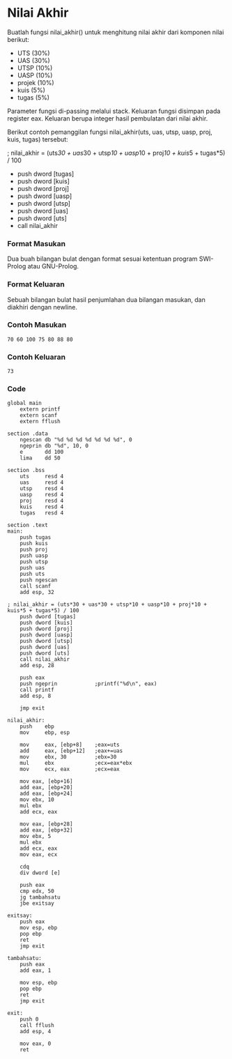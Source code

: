 # Nilai Akhir

Buatlah fungsi nilai_akhir() untuk menghitung nilai akhir dari komponen nilai berikut:

- UTS (30%)
- UAS (30%)
- UTSP (10%)
- UASP (10%)
- projek (10%)
- kuis (5%)
- tugas (5%)

Parameter fungsi di-passing melalui stack. Keluaran fungsi disimpan pada register eax. Keluaran berupa integer hasil pembulatan dari nilai akhir.

Berikut contoh pemanggilan fungsi nilai_akhir(uts, uas, utsp, uasp, proj, kuis, tugas) tersebut:

; nilai_akhir = (uts*30 + uas*30 + utsp*10 + uasp*10 + proj*10 + kuis*5 + tugas*5) / 100

- push dword [tugas]
- push dword [kuis]
- push dword [proj]
- push dword [uasp]
- push dword [utsp]
- push dword [uas]
- push dword [uts]
- call nilai_akhir

### Format Masukan
Dua buah bilangan bulat dengan format sesuai ketentuan program SWI-Prolog atau GNU-Prolog.

### Format Keluaran
Sebuah bilangan bulat hasil penjumlahan dua bilangan masukan, dan diakhiri dengan newline.

### Contoh Masukan
```
70 60 100 75 80 88 80
```
### Contoh Keluaran
```
73
```
### Code
```
global main
    extern printf
    extern scanf
    extern fflush
 
section .data
    ngescan db "%d %d %d %d %d %d %d", 0
    ngeprin db "%d", 10, 0
    e       dd 100
    lima    dd 50
 
section .bss
    uts     resd 4
    uas     resd 4
    utsp    resd 4
    uasp    resd 4
    proj    resd 4
    kuis    resd 4
    tugas   resd 4
 
section .text
main:
    push tugas
    push kuis
    push proj
    push uasp
    push utsp
    push uas
    push uts
    push ngescan
    call scanf
    add esp, 32
 
; nilai_akhir = (uts*30 + uas*30 + utsp*10 + uasp*10 + proj*10 + kuis*5 + tugas*5) / 100
    push dword [tugas]
    push dword [kuis]
    push dword [proj]
    push dword [uasp]
    push dword [utsp]
    push dword [uas]
    push dword [uts]
    call nilai_akhir
    add esp, 28
 
    push eax
    push ngeprin            ;printf("%d\n", eax)
    call printf
    add esp, 8
 
    jmp exit
 
nilai_akhir:
    push    ebp
    mov     ebp, esp
 
    mov     eax, [ebp+8]    ;eax=uts
    add     eax, [ebp+12]   ;eax+=uas
    mov     ebx, 30         ;ebx=30
    mul     ebx             ;ecx=eax*ebx
    mov     ecx, eax        ;ecx=eax
 
    mov eax, [ebp+16]
    add eax, [ebp+20]
    add eax, [ebp+24]
    mov ebx, 10
    mul ebx
    add ecx, eax
 
    mov eax, [ebp+28]
    add eax, [ebp+32]
    mov ebx, 5
    mul ebx
    add ecx, eax
    mov eax, ecx
 
    cdq
    div dword [e]
 
    push eax
    cmp edx, 50
    jg tambahsatu
    jbe exitsay
 
exitsay:
    push eax
    mov esp, ebp
    pop ebp
    ret
    jmp exit
 
tambahsatu:
    push eax
    add eax, 1
 
    mov esp, ebp
    pop ebp
    ret
    jmp exit
 
exit:
    push 0
    call fflush
    add esp, 4
 
    mov eax, 0
    ret
```
